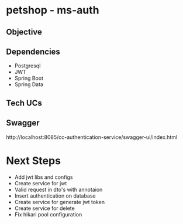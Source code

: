 # petshop - ms-auth

## Objective

## Dependencies

- Postgresql
- JWT
- Spring Boot
- Spring Data

## Tech UCs

## Swagger
http://localhost:8085/cc-authentication-service/swagger-ui/index.html


# Next Steps

- Add jwt libs and configs
- Create service for jwt
- Valid request in dto's with annotaion
- Insert authentication on database
- Create service for generate jwt token
- Create service for delete 
- Fix hikari pool configuration
